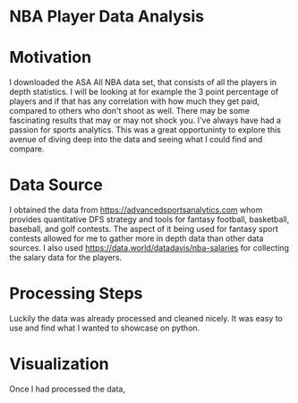 # NBA Player Data Analysis

# Motivation
I downloaded the ASA All NBA data set, that consists of all the players in depth statistics. I will be looking at for example the 3 point percentage of players and if that has any correlation with how much they get paid, compared to others who don't shoot as well. There may be some fascinating results that may or may not shock you. I've always have had a passion for sports analytics. This was a great opportuninty to explore this avenue of diving deep into the data and seeing what I could find and compare. 
# Data Source
I obtained the data from https://advancedsportsanalytics.com whom provides quantitative DFS strategy and tools for fantasy football, basketball, baseball, and golf contests. The aspect of it being used for fantasy sport contests allowed for me to gather more in depth data than other data sources. I also used https://data.world/datadavis/nba-salaries for collecting the salary data for the players. 
# Processing Steps
Luckily the data was already processed and cleaned nicely. It was easy to use and find what I wanted to showcase on python. 
# Visualization
Once I had processed the data, 
